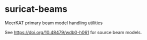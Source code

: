 # suricat-beams
MeerKAT primary beam model handling utilities

See https://doi.org/10.48479/wdb0-h061 for source beam models.